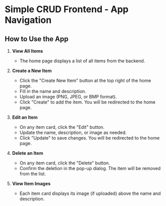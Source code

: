 # Simple CRUD Frontend - App Navigation

## How to Use the App

1. **View All Items**
   - The home page displays a list of all items from the backend.

2. **Create a New Item**
   - Click the "Create New Item" button at the top right of the home page.
   - Fill in the name and  description.
   - Upload an image (PNG, JPEG, or BMP format).
   - Click "Create" to add the item. You will be redirected to the home page.

3. **Edit an Item**
   - On any item card, click the "Edit" button.
   - Update the name, description, or image as needed.
   - Click "Update" to save changes. You will be redirected to the home page.

4. **Delete an Item**
   - On any item card, click the "Delete" button.
   - Confirm the deletion in the pop-up dialog. The item will be removed from the list.

5. **View Item Images**
   - Each item card displays its image (if uploaded) above the name and description.


